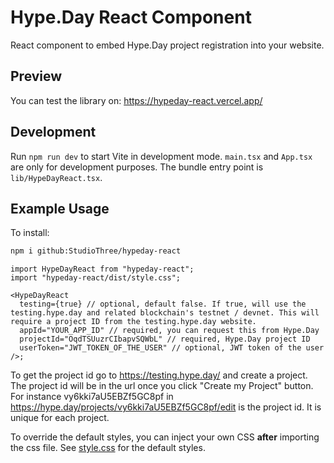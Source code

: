 # Hype.Day React Component

React component to embed Hype.Day project registration into your website.

## Preview

You can test the library on: https://hypeday-react.vercel.app/

## Development

Run `npm run dev` to start Vite in development mode. `main.tsx` and `App.tsx` are only for development purposes. The bundle entry point is `lib/HypeDayReact.tsx`.

## Example Usage

To install:

```bash
npm i github:StudioThree/hypeday-react
```

```tsx
import HypeDayReact from "hypeday-react";
import "hypeday-react/dist/style.css";

<HypeDayReact
  testing={true} // optional, default false. If true, will use the testing.hype.day and related blockchain's testnet / devnet. This will require a project ID from the testing.hype.day website.
  appId="YOUR_APP_ID" // required, you can request this from Hype.Day
  projectId="OqdTSUuzrCIbapvSQWbL" // required, Hype.Day project ID
  userToken="JWT_TOKEN_OF_THE_USER" // optional, JWT token of the user
/>;
```

To get the project id go to https://testing.hype.day/ and create a project. The project id will be in the url once you click "Create my Project" button. For instance vy6kki7aU5EBZf5GC8pf in https://hype.day/projects/vy6kki7aU5EBZf5GC8pf/edit is the project id. It is unique for each project.

To override the default styles, you can inject your own CSS **after** importing the css file. See [style.css](src/lib/style.css) for the default styles.
